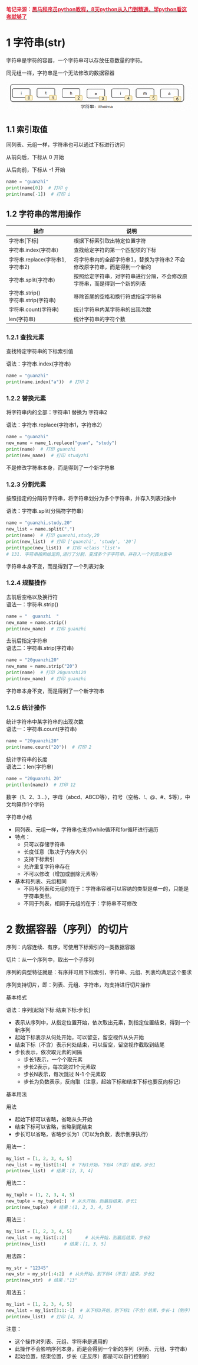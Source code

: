 **<font style="color:#DF2A3F;">笔记来源：</font>**[**<font style="color:#DF2A3F;">黑马程序员python教程，8天python从入门到精通，学python看这套就够了</font>**](https://www.bilibili.com/video/BV1qW4y1a7fU/?spm_id_from=333.337.search-card.all.click&vd_source=e8046ccbdc793e09a75eb61fe8e84a30)



# 1 字符串(str)
字符串是字符的容器，一个字符串可以存放任意数量的字符。

同元组一样，字符串是一个无法修改的数据容器

![](images/26.png)

## 1.1 索引取值
同列表、元组一样，字符串也可以通过下标进行访问

从前向后，下标从 0 开始

从后向前，下标从 -1 开始

```python
name = "guanzhi"
print(name[0])  # 打印 g
print(name[-1])  # 打印 i
```

## 1.2 字符串的常用操作
| 操作 | 说明 |
| --- | --- |
| 字符串[下标] | 根据下标索引取出特定位置字符 |
| 字符串.index(字符串） | 查找给定字符的第一个匹配项的下标 |
| 字符串.replace(字符串1, 字符串2) | 将字符串内的全部字符串1，替换为字符串2 不会修改原字符串，而是得到一个新的 |
| 字符串.split(字符串) | 按照给定字符串，对字符串进行分隔，不会修改原字符串，而是得到一个新的列表 |
| 字符串.strip() <br/>字符串.strip(字符串) | 移除首尾的空格和换行符或指定字符串 |
| 字符串.count(字符串) | 统计字符串内某字符串的出现次数 |
| len(字符串)	 | 统计字符串的字符个数 |


### 1.2.1 查找元素
查找特定字符串的下标索引值

语法：字符串.index(字符串)

```python
name = "guanzhi"
print(name.index("a"))  # 打印 2
```

### 1.2.2 替换元素
将字符串内的全部：字符串1 替换为 字符串2

语法：字符串.replace(字符串1，字符串2）

```python
name = "guanzhi"
new_name = name_1.replace("guan", "study")
print(name)  # 打印 guanzhi
print(new_name)  # 打印 studyzhi
```

不是修改字符串本身，而是得到了一个新字符串

### 1.2.3 分割元素
按照指定的分隔符字符串，将字符串划分为多个字符串，并存入列表对象中

语法：字符串.split(分隔符字符串）

```python
name = "guanzhi,study,20"
new_list = name.split(",")
print(name)  # 打印 guanzhi,study,20
print(new_list)  # 打印 ['guanzhi', 'study', '20']
print(type(new_list))  # 打印 <class 'list'>
# 131. 字符串按照给定的,进行了分割，变成多个子字符串，并存入一个列表对象中
```

字符串本身不变，而是得到了一个列表对象

### 1.2.4 规整操作
去前后空格以及换行符  
语法一：字符串.strip()

```python
name = "  guanzhi  "
new_name = name.strip()
print(new_name)  # 打印 guanzhi
```

  
去前后指定字符串  
语法二：字符串.strip(字符串)

```python
name = "20guanzhi20"
new_name = name.strip("20")
print(name)  # 打印 20guanzhi20
print(new_name)  # 打印 guanzhi
```

字符串本身不变，而是得到了一个新字符串

### 1.2.5 统计操作
统计字符串中某字符串的出现次数  
语法一：字符串.count(字符串)

```python
name = "20guanzhi20"
print(name.count("20"))  # 打印 2
```

  
统计字符串的长度  
语法二：len(字符串)

```python
name = "20guanzhi 20"
print(len(name))  # 打印 12
```

数字（1、2、3…），字母（abcd、ABCD等），符号（空格、!、@、#、$等），中文均算作1个字符

字符串小结

+ 同列表、元组一样，字符串也支持while循环和for循环进行遍历
+ 特点：
    - 只可以存储字符串
    - 长度任意（取决于内存大小）
    - 支持下标索引
    - 允许重复字符串存在
    - 不可以修改（增加或删除元素等）
+ 基本和列表、元组相同
    - 不同与列表和元组的在于：字符串容器可以容纳的类型是单一的，只能是字符串类型。
    - 不同于列表，相同于元组的在于：字符串不可修改



# 2 数据容器（序列）的切片
序列：内容连续、有序，可使用下标索引的一类数据容器

切片：从一个序列中，取出一个子序列

序列的典型特征就是：有序并可用下标索引，字符串、元组、列表均满足这个要求

序列支持切片，即：列表、元组、字符串，均支持进行切片操作



基本格式

语法：序列[起始下标:结束下标:步长]

+ 表示从序列中，从指定位置开始，依次取出元素，到指定位置结束，得到一个新序列
+ 起始下标表示从何处开始，可以留空，留空视作从头开始
+ 结束下标（不含）表示何处结束，可以留空，留空视作截取到结尾
+ 步长表示，依次取元素的间隔
    - 步长1表示，一个个取元素
    - 步长2表示，每次跳过1个元素取
    - 步长N表示，每次跳过 N-1 个元素取
    - 步长为负数表示，反向取（注意，起始下标和结束下标也要反向标记）



基本用法

用法

+ 起始下标可以省略，省略从头开始
+ 结束下标可以省略，省略到尾结束
+ 步长可以省略，省略步长为1（可以为负数，表示倒序执行）

用法一：

```python
my_list = [1, 2, 3, 4, 5]
new_list = my_list[1:4]  # 下标1开始，下标4（不含）结束，步长1
print(new_list)  # 结果：[2, 3, 4]
```

  
用法二：

```python
my_tuple = (1, 2, 3, 4, 5)
new_tuple = my_tuple[:]  # 从头开始，到最后结束，步长1
print(new_tuple)  # 结果：(1, 2, 3, 4, 5)

```

  
用法三：

```python
my_list = [1, 2, 3, 4, 5]
new_list = my_list[::2]       # 从头开始，到最后结束，步长2
print(new_list)       # 结果：[1, 3, 5]
```

  
用法四：

```python
my_str = "12345"
new_str = my_str[:4:2]  # 从头开始，到下标4（不含）结束，步长2
print(new_str)  # 结果："13"
```

  
用法五：

```python
my_list = [1, 2, 3, 4, 5]
new_list = my_list[3:1:-1]  # 从下标3开始，到下标1（不含）结束，步长-1（倒序）
print(new_list)  # 打印 [4, 3]
```

  
注意：

+ 这个操作对列表、元组、字符串是通用的
+ 此操作不会影响序列本身，而是会得到一个新的序列（列表、元组、字符串）
+ 起始位置，结束位置，步长（正反序）都是可以自行控制的

